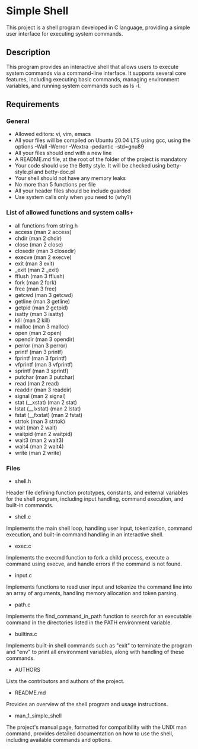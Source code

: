 # Simple Shell

This project is a shell program developed in C language, providing a simple user interface for executing system commands.

## Description

This program provides an interactive shell that allows users to execute system commands via a command-line interface. 
It supports several core features, including executing basic commands, managing environment variables, and running system commands such as ls -l.

## Requirements 

### General

* Allowed editors: vi, vim, emacs
* All your files will be compiled on Ubuntu 20.04 LTS using gcc, using the options -Wall -Werror -Wextra -pedantic -std=gnu89
* All your files should end with a new line
* A README.md file, at the root of the folder of the project is mandatory
* Your code should use the Betty style. It will be checked using betty-style.pl and betty-doc.pl
* Your shell should not have any memory leaks
* No more than 5 functions per file
* All your header files should be include guarded
* Use system calls only when you need to (why?)

### List of allowed functions and system calls+

* all functions from string.h
* access (man 2 access)
* chdir (man 2 chdir)
* close (man 2 close)
* closedir (man 3 closedir)
* execve (man 2 execve)
* exit (man 3 exit)
* _exit (man 2 _exit)
* fflush (man 3 fflush)
* fork (man 2 fork)
* free (man 3 free)
* getcwd (man 3 getcwd)
* getline (man 3 getline)
* getpid (man 2 getpid)
* isatty (man 3 isatty)
* kill (man 2 kill)
* malloc (man 3 malloc)
* open (man 2 open)
* opendir (man 3 opendir)
* perror (man 3 perror)
* printf (man 3 printf)
* fprintf (man 3 fprintf)
* vfprintf (man 3 vfprintf)
* sprintf (man 3 sprintf)
* putchar (man 3 putchar)
* read (man 2 read)
* readdir (man 3 readdir)
* signal (man 2 signal)
* stat (__xstat) (man 2 stat)
* lstat (__lxstat) (man 2 lstat)
* fstat (__fxstat) (man 2 fstat)
* strtok (man 3 strtok)
* wait (man 2 wait)
* waitpid (man 2 waitpid)
* wait3 (man 2 wait3)
* wait4 (man 2 wait4)
* write (man 2 write)

### Files

* shell.h 

Header file defining function prototypes, constants, and external variables for the shell program, including input handling, command execution, and built-in commands.

* shell.c

Implements the main shell loop, handling user input, tokenization, command execution, and built-in command handling in an interactive shell.

* exec.c

Implements the execmd function to fork a child process, execute a command using execve, and handle errors if the command is not found.

* input.c

Implements functions to read user input and tokenize the command line into an array of arguments, handling memory allocation and token parsing.

* path.c

Implements the find_command_in_path function to search for an executable command in the directories listed in the PATH environment variable.

* builtins.c

Implements built-in shell commands such as "exit" to terminate the program and "env" to print all environment variables, along with handling of these commands.

* AUTHORS

Lists the contributors and authors of the project.

* README.md

Provides an overview of the shell program and usage instructions.

* man_1_simple_shell

The project's manual page, formatted for compatibility with the UNIX man command, provides detailed documentation on how to use the shell, including available commands and options.

